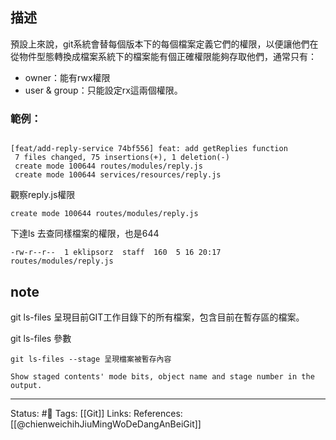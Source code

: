 


## 描述

預設上來說，git系統會替每個版本下的每個檔案定義它們的權限，以便讓他們在從物件型態轉換成檔案系統下的檔案能有個正確權限能夠存取他們，通常只有：
- owner：能有rwx權限
- user & group：只能設定rx這兩個權限。

### 範例：
```

[feat/add-reply-service 74bf556] feat: add getReplies function
 7 files changed, 75 insertions(+), 1 deletion(-)
 create mode 100644 routes/modules/reply.js
 create mode 100644 services/resources/reply.js
 ```
 
 觀察reply.js權限
```
create mode 100644 routes/modules/reply.js
```

下達ls 去查同樣檔案的權限，也是644
```
-rw-r--r--  1 eklipsorz  staff  160  5 16 20:17 routes/modules/reply.js
```


## note
git ls-files 呈現目前GIT工作目錄下的所有檔案，包含目前在暫存區的檔案。

git ls-files 參數
```
git ls-files --stage 呈現檔案被暫存內容

Show staged contents' mode bits, object name and stage number in the output.
```


---
Status: #🌱 
Tags:
[[Git]]
Links:
References:
[[@chienweichihJiuMingWoDeDangAnBeiGit]]